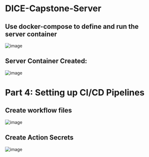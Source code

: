 # DICE-Capstone-Server
## Use docker-compose to define and run the server container
![image](https://github.com/AdeelAhmedIqbal/DICE-Capstone-Server/assets/62285793/cf47eeca-6249-4763-993c-eb1f8dbdccce)

## Server Container Created:
![image](https://github.com/AdeelAhmedIqbal/DICE-Capstone-Server/assets/62285793/8a744ba2-3b69-460e-88f7-f2c18d5996e1)

# Part 4: Setting up CI/CD Pipelines
## Create workflow files
![image](https://github.com/AdeelAhmedIqbal/DICE-Capstone-Server/assets/62285793/c5eaaccf-a21d-459c-8a45-dd1d4510f065)

## Create Action Secrets
![image](https://github.com/AdeelAhmedIqbal/DICE-Capstone-Server/assets/62285793/3552064a-1347-41f3-9803-313280e04df7)

